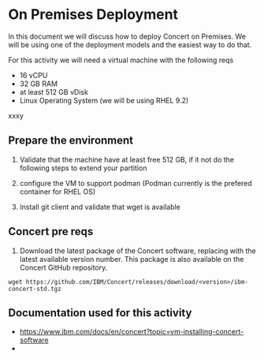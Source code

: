 On Premises Deployment
=

In this document we will discuss how to deploy Concert on Premises. We will be using one of the deployment models and the easiest way to do that.

For this activity we will need a virtual machine with the following reqs

- 16 vCPU
- 32 GB RAM
- at least 512 GB vDisk
- Linux Operating System (we will be using RHEL 9.2)

xxxy

Prepare the environment
-

1. Validate that the machine have at least free 512 GB, if it not do the following steps to extend your partition


   
3. configure the VM to support podman (Podman currently is the prefered container for RHEL OS)


4. Install git client and validate that wget is available   



Concert pre reqs 
-

1. Download the latest package of the Concert software, replacing <version> with the latest available version number. This package is also available on the Concert GitHub repository.

```
wget https://github.com/IBM/Concert/releases/download/<version>/ibm-concert-std.tgz
```
 


Documentation used for this activity
-

- https://www.ibm.com/docs/en/concert?topic=vm-installing-concert-software
- 
